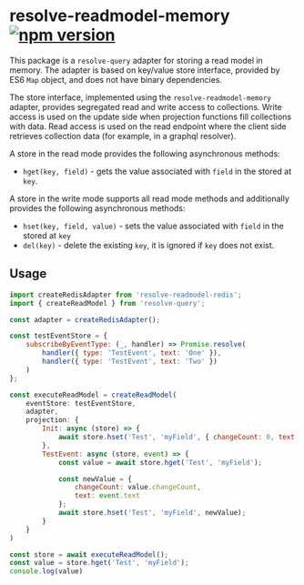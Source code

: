 
# **resolve-readmodel-memory** [![npm version](https://badge.fury.io/js/resolve-readmodel-memory.svg)](https://badge.fury.io/js/resolve-readmodel-memory)

This package is a `resolve-query` adapter for storing a read model in memory. The adapter is based on key/value store interface, provided by ES6 `Map` object, and does not have binary dependencies.

The store interface, implemented using the `resolve-readmodel-memory` adapter, provides segregated read and write access to collections. Write access is used on the update side when projection functions fill collections with data. Read access is used on the read endpoint where the client side retrieves collection data (for example, in a graphql resolver).

A store in the read mode provides the following asynchronous methods:
* `hget(key, field)` - gets the value associated with `field` in the stored at `key`.

A store in the write mode supports all read mode methods and additionally provides the following asynchronous methods:
* `hset(key, field, value)` - sets the value associated with `field` in the stored at `key`
* `del(key)` - delete the existing `key`, it is ignored if `key` does not exist.


## Usage

```js
import createRedisAdapter from 'resolve-readmodel-redis';
import { createReadModel } from 'resolve-query';

const adapter = createRedisAdapter();

const testEventStore = {
    subscribeByEventType: (_, handler) => Promise.resolve(
        handler({ type: 'TestEvent', text: 'One' }),
        handler({ type: 'TestEvent', text: 'Two' })
    )
};

const executeReadModel = createReadModel(
    eventStore: testEventStore,
    adapter,
    projection: {
        Init: async (store) => {
            await store.hset('Test', 'myField', { changeCount: 0, text: 'Initial' })
        },
        TestEvent: async (store, event) => {
            const value = await store.hget('Test', 'myField');

            const newValue = { 
                changeCount: value.changeCount,
                text: event.text
            };
            await store.hset('Test', 'myField', newValue);
        }
    }
)

const store = await executeReadModel();
const value = store.hget('Test', 'myField');
console.log(value)

```
